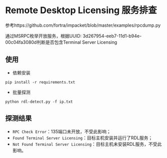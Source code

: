 # Remote Desktop Licensing 服务排查 
参考https://github.com/fortra/impacket/blob/master/examples/rpcdump.py

通过MSRPC枚举开放服务，根据UUID: 3d267954-eeb7-11d1-b94e-00c04fa3080d判断是否包含Terminal Server Licensing 

## 使用

- 依赖安装

```shell
pip install -r requirements.txt
```

- 批量探测

```
python rdl-detect.py -f ip.txt
```

## 探测结果

- `RPC Check Error`：135端口未开放，不受此影响；
- `Found Terminal Server Licensing`：目标主机安装并运行了RDL服务；
- `Not Found Terminal Server Licensing`：目标主机未安装RDL服务，不受此影响。